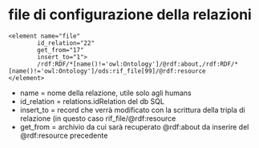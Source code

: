 file di configurazione della relazioni
=============================================

```
<element name="file"
 		id_relation="22"
 		get_from="17"
		insert_to="1">
		/rdf:RDF/*[name()!='owl:Ontology']/@rdf:about,/rdf:RDF/*[name()!='owl:Ontology']/ods:rif_file[99]/@rdf:resource
</element>
```
* name = nome della relazione, utile solo agli humans
* id_relation = relations.idRelation del db SQL
* insert_to = record che verrà modificato con la scrittura della tripla di relazione (in questo caso rif_file/@rdf:resource
* get_from = archivio da cui sarà recuperato @rdf:about da inserire del @rdf:resource precedente

